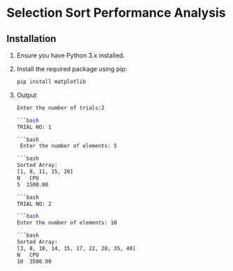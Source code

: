 # Selection Sort Performance Analysis

## Installation

1. Ensure you have Python 3.x installed.
2. Install the required package using pip:

   ```bash
   pip install matplotlib

3. Output

    ```bash
    Enter the number of trials:2

    ```bash 
    TRIAL NO: 1

    ```bash 
     Enter the number of elements: 5

    ```bash
    Sorted Array:
    [1, 8, 11, 15, 20]
    N   CPU
    5  1500.00

    ```bash 
    TRIAL NO: 2

    ```bash
    Enter the number of elements: 10

    ```bash
    Sorted Array:
    [3, 8, 10, 14, 15, 17, 22, 28, 35, 40]
    N   CPU
    10  3500.00
